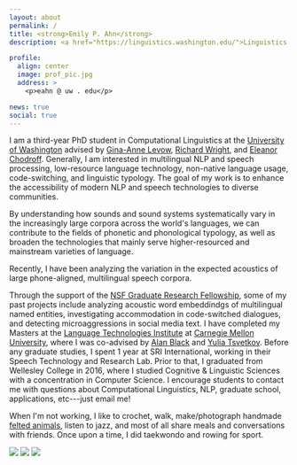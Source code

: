 ```yaml
---
layout: about
permalink: /
title: <strong>Emily P. Ahn</strong>
description: <a href="https://linguistics.washington.edu/">Linguistics @ UW</a>. Graduate student. Language enthusiast.

profile:
  align: center
  image: prof_pic.jpg
  address: >
    <p>eahn @ uw . edu</p>

news: true
social: true
---
```


I am a third-year PhD student in Computational Linguistics at the [University of Washington](https://linguistics.washington.edu/) advised by [Gina-Anne Levow](https://faculty.washington.edu/levow/), [Richard Wright](https://depts.washington.edu/phonlab/rawright.php), and [Eleanor Chodroff](https://www.eleanorchodroff.com/). 
Generally, I am interested in multilingual NLP and speech processing, low-resource language technology, non-native language usage, code-switching, and linguistic typology. 
The goal of my work is to enhance the accessibility of modern NLP and speech technologies to diverse communities.
<!-- , specifically in  -->
By understanding how sounds and sound systems systematically vary in the increasingly large corpora across the world's languages, we can contribute to the fields of phonetic and phonological typology, as well as broaden the technologies that mainly serve higher-resourced and mainstream varieties of language.
<!-- the systematic phonetic and phonological variations 
by incorporating konwledge of phonetic and phonological typology 
 -->
Recently, I have been analyzing the variation in the expected acoustics of large phone-aligned, multilingual speech corpora.
<!-- I have been analyzing acoustic word representations with the goal of learning about phonetic and phonological typology.  -->

<!-- My previous research involved investigating accommodation in code-switched dialogues, and I have been supported by the [NSF Graduate Research Fellowship](https://www.nsfgrfp.org/).  -->
Through the support of the [NSF Graduate Research Fellowship](https://www.nsfgrfp.org/), some of my past projects include analyzing acoustic word embeddindgs of multilingual named entities, investigating accommodation in code-switched dialogues, and detecting microaggressions in social media text.
I have completed my Masters at the [Language Technologies Institute](https://www.lti.cs.cmu.edu/) at [Carnegie Mellon University](https://www.cmu.edu/), where I was co-advised by [Alan Black](http://www.cs.cmu.edu/~awb/) and [Yulia Tsvetkov](http://www.cs.cmu.edu/~ytsvetko/). 
Before any graduate studies, I spent 1 year at SRI International, working in their Speech Technology and Research Lab. 
Prior to that, I graduated from Wellesley College in 2016, where I studied Cognitive & Linguistic Sciences with a concentration in Computer Science.
I encourage students to contact me with questions about Computational Linguistics, NLP, graduate school, applications, etc---just email me!

When I'm not working, I like to crochet, walk, make/photograph handmade [felted animals](https://www.instagram.com/lintbuddies/), listen to jazz, and most of all share meals and conversations with friends. Once upon a time, I did taekwondo and rowing for sport.

<div class="img_row">
    <a href="https://www.instagram.com/lintbuddies/">
    <img class="col one first" src="{{ site.baseurl }}/assets/img/korea_coffee.jpg"></a>
    <a href="https://www.instagram.com/lintbuddies/"><img class="col one" src="{{ site.baseurl }}/assets/img/yamaha.jpg"></a>
    <a href="https://www.instagram.com/lintbuddies/"><img class="col one last" src="{{ site.baseurl }}/assets/img/phipps_eng.jpg"></a>
</div>
